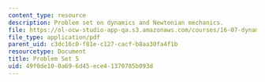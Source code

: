```yaml
---
content_type: resource
description: Problem set on dynamics and Newtonian mechanics.
file: https://ol-ocw-studio-app-qa.s3.amazonaws.com/courses/16-07-dynamics-fall-2009/49f0de100a696d45ece41370785b093d_MIT16_07F09_hw05.pdf
file_type: application/pdf
parent_uid: c3dc16c0-f81e-c127-cacf-b8aa30fa4f1b
resourcetype: Document
title: Problem Set 5
uid: 49f0de10-0a69-6d45-ece4-1370785b093d
---
```

